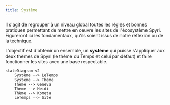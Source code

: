 ```yaml
---
title: Système
---
```


Il s'agit de regrouper à un niveau global toutes les règles et bonnes pratiques permettant de mettre en oeuvre les sites de l'écosystème Spyri. Figureront ici les fondamentaux, qu'ils soient issus de notre réflexion ou de la technique.

L'objectif est d'obtenir un ensemble, un **système** qui puisse s'appliquer aux deux thèmes de Spyri (le thème du Temps et celui par défaut) et faire fonctionner les sites avec une base respectable.

```mermaid
stateDiagram-v2
    Système --> LeTemps
    Système --> Thème
    Thème --> Geneva
    Thème --> Heidi
    Thème --> Kometa
    LeTemps --> Site
```